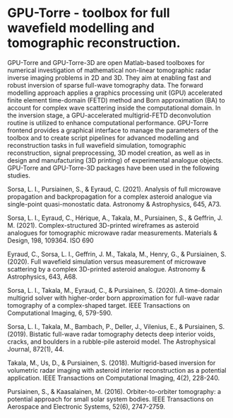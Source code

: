 # GPU-Torre - toolbox for full wavefield modelling and tomographic reconstruction.

GPU-Torre and GPU-Torre-3D are open Matlab-based toolboxes for numerical investigation of mathematical non-linear tomographic radar inverse imaging problems in 2D and 3D. They aim at enabling fast and robust inversion of sparse full-wave tomography data. The forward modelling approach applies a graphics processing unit (GPU) accelerated finite element time-domain (FETD) method and Born approximation (BA) to account for complex wave scattering inside the computational domain. In the inversion stage, a GPU-accelerated multigrid-FETD deconvolution routine is utilized to enhance computational performance. GPU-Torre frontend provides a graphical interface to manage the parameters of the toolbox and to create script pipelines for advanced modelling and reconstruction tasks in full wavefield simulation, tomographic reconstruction, signal preprocessing, 3D model creation, as well as in design and manufacturing (3D printing) of experimental analogue objects. GPU-Torre and GPU-Torre-3D packages have been used in the following studies.

Sorsa, L. I., Pursiainen, S., & Eyraud, C. (2021). Analysis of full microwave propagation and backpropagation for a complex asteroid analogue via single-point quasi-monostatic data. Astronomy & Astrophysics, 645, A73.

Sorsa, L. I., Eyraud, C., Hérique, A., Takala, M., Pursiainen, S., & Geffrin, J. M. (2021). Complex-structured 3D-printed wireframes as asteroid analogues for tomographic microwave radar measurements. Materials & Design, 198, 109364.
ISO 690	

Eyraud, C., Sorsa, L. I., Geffrin, J. M., Takala, M., Henry, G., & Pursiainen, S. (2020). Full wavefield simulation versus measurement of microwave scattering by a complex 3D-printed asteroid analogue. Astronomy & Astrophysics, 643, A68.

Sorsa, L. I., Takala, M., Eyraud, C., & Pursiainen, S. (2020). A time-domain multigrid solver with higher-order born approximation for full-wave radar tomography of a complex-shaped target. IEEE Transactions on Computational Imaging, 6, 579-590.

Sorsa, L. I., Takala, M., Bambach, P., Deller, J., Vilenius, E., & Pursiainen, S. (2019). Bistatic full-wave radar tomography detects deep interior voids, cracks, and boulders in a rubble-pile asteroid model. The Astrophysical Journal, 872(1), 44.

Takala, M., Us, D., & Pursiainen, S. (2018). Multigrid-based inversion for volumetric radar imaging with asteroid interior reconstruction as a potential application. IEEE Transactions on Computational Imaging, 4(2), 228-240.

Pursiainen, S., & Kaasalainen, M. (2016). Orbiter-to-orbiter tomography: a potential approach for small solar system bodies. IEEE Transactions on Aerospace and Electronic Systems, 52(6), 2747-2759.
